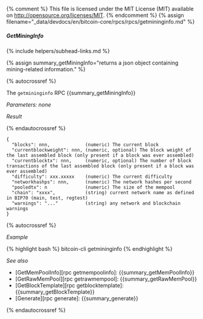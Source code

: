 {% comment %}
This file is licensed under the MIT License (MIT) available on
http://opensource.org/licenses/MIT.
{% endcomment %}
{% assign filename="_data/devdocs/en/bitcoin-core/rpcs/rpcs/getmininginfo.md" %}

##### GetMiningInfo
{% include helpers/subhead-links.md %}

{% assign summary_getMiningInfo="returns a json object containing mining-related information." %}

{% autocrossref %}

The `getmininginfo` RPC {{summary_getMiningInfo}}

*Parameters: none*

*Result*

{% endautocrossref %}

    {
      "blocks": nnn,             (numeric) The current block
      "currentblockweight": nnn, (numeric, optional) The block weight of the last assembled block (only present if a block was ever assembled)
      "currentblocktx": nnn,     (numeric, optional) The number of block transactions of the last assembled block (only present if a block was ever assembled)
      "difficulty": xxx.xxxxx    (numeric) The current difficulty
      "networkhashps": nnn,      (numeric) The network hashes per second
      "pooledtx": n              (numeric) The size of the mempool
      "chain": "xxxx",           (string) current network name as defined in BIP70 (main, test, regtest)
      "warnings": "..."          (string) any network and blockchain warnings
    }

{% autocrossref %}

*Example*

{% highlight bash %}
bitcoin-cli getmininginfo
{% endhighlight %}

*See also*

* [GetMemPoolInfo][rpc getmempoolinfo]: {{summary_getMemPoolInfo}}
* [GetRawMemPool][rpc getrawmempool]: {{summary_getRawMemPool}}
* [GetBlockTemplate][rpc getblocktemplate]: {{summary_getBlockTemplate}}
* [Generate][rpc generate]: {{summary_generate}}

{% endautocrossref %}
